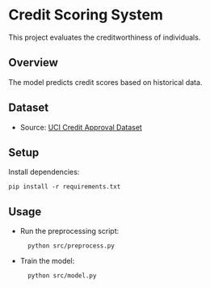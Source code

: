 # Credit Scoring System
This project evaluates the creditworthiness of individuals.

## Overview
The model predicts credit scores based on historical data.

## Dataset
- Source: [UCI Credit Approval Dataset](https://archive.ics.uci.edu/ml/datasets/credit+approval)

## Setup
Install dependencies:


    pip install -r requirements.txt





## Usage
- Run the preprocessing script:



        python src/preprocess.py

    
- Train the model:


        python src/model.py    
